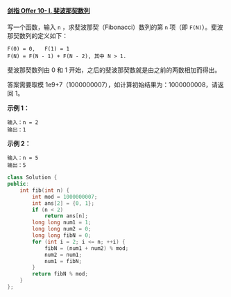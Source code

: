 #### [剑指 Offer 10- I. 斐波那契数列](https://leetcode-cn.com/problems/fei-bo-na-qi-shu-lie-lcof/)

写一个函数，输入 `n` ，求斐波那契（Fibonacci）数列的第 `n` 项（即 `F(N)`）。斐波那契数列的定义如下：

```
F(0) = 0,   F(1) = 1
F(N) = F(N - 1) + F(N - 2), 其中 N > 1.
```

斐波那契数列由 0 和 1 开始，之后的斐波那契数就是由之前的两数相加而得出。

答案需要取模 1e9+7（1000000007），如计算初始结果为：1000000008，请返回 1。

**示例 1：**

```
输入：n = 2
输出：1
```

**示例 2：**

```
输入：n = 5
输出：5
```
 

```c++
class Solution {
public:
    int fib(int n) {
        int mod = 1000000007;
        int ans[2] = {0, 1};
        if (n < 2) 
            return ans[n];
        long long num1 = 1;
        long long num2 = 0;
        long long fibN = 0;
        for (int i = 2; i <= n; ++i) {
            fibN = (num1 + num2) % mod;
            num2 = num1;
            num1 = fibN; 
        }
        return fibN % mod;
    }
};
```

